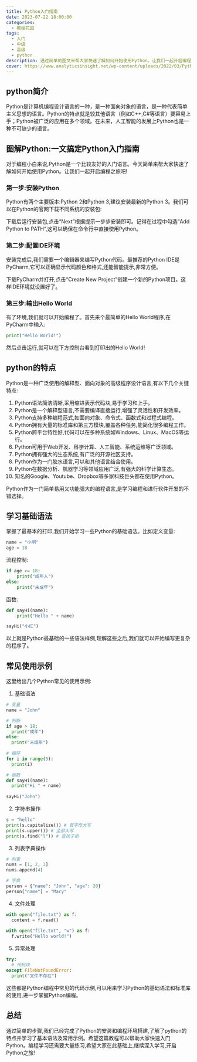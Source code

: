 ```yaml
---
title: Python入门指南
date: 2023-07-22 18:00:00
categories:
  - 教程花园
tags:
  - 入门
  - 中级
  - 高级
  - python
description: 通过简单的图文来帮大家快速了解如何开始使用Python。让我们一起开启编程之旅吧!
cover: https://www.analyticsinsight.net/wp-content/uploads/2022/03/Python-Remains-at-the-Top-Despite-the-Intro-of-New-Coding-Langs.jpg
---
```


## python简介

Python是计算机编程设计语言的一种，是一种面向对象的语言，是一种代表简单主义思想的语言。Python的特点就是较其他语言（例如C++,C#等语言）要容易上手；Python被广泛的应用在多个领域。在未来，人工智能的发展上Python也是一种不可缺少的语言。

## 图解Python:一文搞定Python入门指南

对于编程小白来说,Python是一个比较友好的入门语言。今天简单来帮大家快速了解如何开始使用Python。让我们一起开启编程之旅吧!

### 第一步:安装Python

Python有两个主要版本:Python 2和Python 3,建议安装最新的Python 3。我们可以在Python的官网下载不同系统的安装包:

下载后运行安装包,点击“Next”根据提示一步步安装即可。记得在过程中勾选“Add Python to PATH”,这可以确保在命令行中直接使用Python。

### 第二步:配置IDE环境

安装完成后,我们需要一个编辑器来编写Python代码。最推荐的Python IDE是PyCharm,它可以正确显示代码颜色和格式,还能智能提示,非常方便。

下载PyCharm并打开,点击“Create New Project”创建一个新的Python项目。这样IDE环境就设置好了。

### 第三步:输出Hello World

有了环境,我们就可以开始编程了。首先来个最简单的Hello World程序,在PyCharm中输入:

```python
print("Hello World!") 
```

然后点击运行,就可以在下方控制台看到打印出的Hello World!

## python的特点

Python是一种广泛使用的解释型、面向对象的高级程序设计语言,有以下几个关键特点:

1. Python语法简洁清晰,采用缩进表示代码块,易于学习和上手。
2. Python是一个解释型语言,不需要编译直接运行,增强了灵活性和开发效率。
3. Python支持多种编程范式,如面向对象、命令式、函数式和过程式编程。
4. Python拥有大量的标准库和第三方模块,覆盖各种任务,能简化很多编程工作。
5. Python跨平台特性好,代码可以在多种系统如Windows、Linux、MacOS等运行。
6. Python可用于Web开发、科学计算、人工智能、系统运维等广泛领域。
7. Python拥有强大的生态系统,有广泛的开源社区支持。
8. Python作为一门胶水语言,可以和其他语言结合使用。
9. Python在数据分析、机器学习等领域应用广泛,有强大的科学计算生态。
10. 知名的Google、Youtube、Dropbox等多家科技巨头都在使用Python。

Python作为一门简单易用又功能强大的编程语言,是学习编程和进行软件开发的不错选择。

## 学习基础语法 

掌握了最基本的打印,我们开始学习一些Python的基础语法。比如定义变量:

```python
name = "小明"
age = 18 
```

流程控制:

```python
if age >= 18:
    print("成年人")
else:
    print("未成年")  
```

函数:

```python
def sayHi(name):
    print("Hello " + name)

sayHi("小红")
```

以上就是Python最基础的一些语法样例,理解这些之后,我们就可以开始编写更复杂的程序了。

## 常见使用示例

这里给出几个Python常见的使用示例:

1. 基础语法

```python
# 变量
name = "John" 

# 判断
if age > 18:
  print("成年")
else:
  print("未成年")
  
# 循环  
for i in range(5):
  print(i)

# 函数
def sayHi(name):
  print("Hi " + name)
  
sayHi("John")
```

2. 字符串操作

```python
s = "hello"
print(s.capitalize()) # 首字母大写
print(s.upper()) # 全部大写
print(s.find("l")) # 查找子串
```

3. 列表字典操作

```python
# 列表
nums = [1, 2, 3]
nums.append(4)

# 字典
person = {"name": "John", "age": 20} 
person["name"] = "Mary"
```

4. 文件处理

```python
with open("file.txt") as f:
  content = f.read()
  
with open("file.txt", "w") as f: 
  f.write("Hello world!") 
```

5. 异常处理

```python
try:
  # 代码块
except FileNotFoundError:
  print("文件不存在")
```

这些都是Python编程中常见的代码示例,可以用来学习Python的基础语法和标准库的使用,进一步掌握Python编程。

## 总结

通过简单的步骤,我们已经完成了Python的安装和编程环境搭建,了解了python的特点并学习了基本语法及常用示例。希望这篇教程可以帮助大家快速入门Python。编程学习还需要大量练习,希望大家在此基础上,继续深入学习,开启Python之旅!